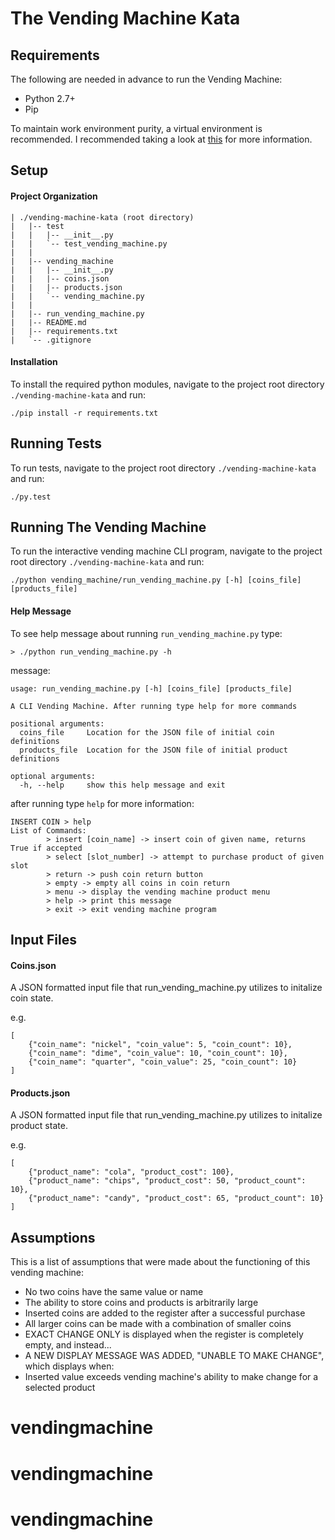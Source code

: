 # The Vending Machine Kata

## Requirements

The following are needed in advance to run the Vending Machine:

* Python 2.7+
* Pip

To maintain work environment purity, a virtual environment is recommended. I recommended taking a look at [this](http://virtualenvwrapper.readthedocs.io/en/latest/) for more information.

## Setup

#### Project Organization
```
| ./vending-machine-kata (root directory)
|   |-- test
|   |   |-- __init__.py
|   |   `-- test_vending_machine.py
|   |
|   |-- vending_machine
|   |   |-- __init__.py
|   |   |-- coins.json
|   |   |-- products.json
|   |   `-- vending_machine.py   
|   |
|   |-- run_vending_machine.py
|   |-- README.md
|   |-- requirements.txt
|   `-- .gitignore
```

#### Installation
To install the required python modules, navigate to the project root directory `./vending-machine-kata` and run:
```
./pip install -r requirements.txt
```

## Running Tests

To run tests, navigate to the project root directory `./vending-machine-kata` and run:
```
./py.test
```

## Running The Vending Machine

To run the interactive vending machine CLI program, navigate to the project root directory `./vending-machine-kata` and run:

```
./python vending_machine/run_vending_machine.py [-h] [coins_file] [products_file]
```

#### Help Message

To see help message about running `run_vending_machine.py` type:
```
> ./python run_vending_machine.py -h
```

message:
```
usage: run_vending_machine.py [-h] [coins_file] [products_file]

A CLI Vending Machine. After running type help for more commands

positional arguments:
  coins_file     Location for the JSON file of initial coin definitions
  products_file  Location for the JSON file of initial product definitions

optional arguments:
  -h, --help     show this help message and exit
```
after running type `help` for more information:

```
INSERT COIN > help
List of Commands:
        > insert [coin_name] -> insert coin of given name, returns True if accepted
        > select [slot_number] -> attempt to purchase product of given slot
        > return -> push coin return button
        > empty -> empty all coins in coin return
        > menu -> display the vending machine product menu
        > help -> print this message
        > exit -> exit vending machine program
```


## Input Files

#### Coins.json

A JSON formatted input file that run_vending_machine.py utilizes to initalize coin state.

e.g.
```
[
    {"coin_name": "nickel", "coin_value": 5, "coin_count": 10},
    {"coin_name": "dime", "coin_value": 10, "coin_count": 10},
    {"coin_name": "quarter", "coin_value": 25, "coin_count": 10}
]
```

#### Products.json

A JSON formatted input file that run_vending_machine.py utilizes to initalize product state.

e.g.
```
[
    {"product_name": "cola", "product_cost": 100},
    {"product_name": "chips", "product_cost": 50, "product_count": 10},
    {"product_name": "candy", "product_cost": 65, "product_count": 10}
]
```
## Assumptions

This is a list of assumptions that were made about the functioning of this vending machine:

* No two coins have the same value or name
* The ability to store coins and products is arbitrarily large
* Inserted coins are added to the register after a successful purchase
* All larger coins can be made with a combination of smaller coins
* EXACT CHANGE ONLY is displayed when the register is completely empty, and instead...
* A NEW DISPLAY MESSAGE WAS ADDED, "UNABLE TO MAKE CHANGE", which displays when:
 * Inserted value exceeds vending machine's ability to make change for a selected product
# vendingmachine
# vendingmachine
# vendingmachine
